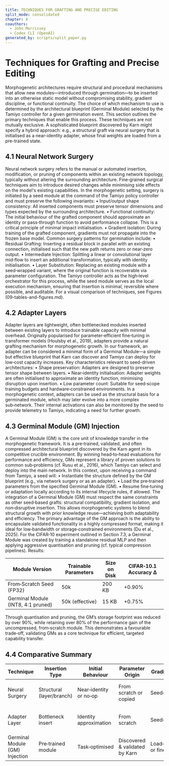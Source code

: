 ```yaml
---
title: TECHNIQUES FOR GRAFTING AND PRECISE EDITING
split_mode: consolidated
chapter: 4
coauthors:
  - John Morrissey
  - Codex CLI (OpenAI)
generated_by: scripts/split_paper.py
---
```


# Techniques for Grafting and Precise Editing
Morphogenetic architectures require structural and procedural mechanisms that allow new modules—introduced through germination—to be inserted into an otherwise static model without compromising stability, gradient discipline, or functional continuity. The choice of which mechanism to use is determined by the architectural blueprint (Germinal Module) selected by the Tamiyo controller for a given germination event. This section outlines the primary techniques that enable this process.
These techniques are not mutually exclusive. A sophisticated blueprint discovered by Karn might specify a hybrid approach: e.g., a structural graft via neural surgery that is initialised as a near-identity adapter, whose final weights are loaded from a pre-trained state.
## 4.1 Neural Network Surgery
Neural network surgery refers to the manual or automated insertion, modification, or pruning of components within an existing network topology, typically without altering the surrounding architecture. Fine‑grained surgical techniques aim to introduce desired changes while minimising side effects on the model's existing capabilities.
In the morphogenetic setting, surgery is initiated by a seed module at the command of the Tamiyo policy controller and must preserve the following invariants:
• Input/output shape consistency: All inserted components must preserve tensor dimensions and types expected by the surrounding architecture.
• Functional continuity: The initial behaviour of the grafted component should approximate an identity or pass‑through function to avoid performance collapse. This is a critical principle of minimal impact initialisation.
• Gradient isolation: During training of the grafted component, gradients must not propagate into the frozen base model.
Common surgery patterns for germination include:
• Residual Grafting: Inserting a residual block in parallel with an existing connection, initialised such that the new path returns zero or near‑zero output.
• Intermediate Injection: Splitting a linear or convolutional layer mid‑flow to insert an additional transformation, typically with identity initialisation.
• Layer Substitution: Replacing an existing module with a seed‑wrapped variant, where the original function is recoverable via parameter configuration.
The Tamiyo controller acts as the high‑level orchestrator for this process, while the seed module serves as the local execution mechanism, ensuring that insertion is minimal, reversible where possible, and auditable. For a visual comparison of techniques, see Figures (09-tables-and-figures.md).
## 4.2 Adapter Layers
Adapter layers are lightweight, often bottlenecked modules inserted between existing layers to introduce trainable capacity with minimal overhead. Originally popularised for parameter‑efficient fine‑tuning in transformer models (Houlsby et al., 2019), adapters provide a natural grafting mechanism for morphogenetic growth. In our framework, an adapter can be considered a minimal form of a Germinal Module—a simple but effective blueprint that Karn can discover and Tamiyo can deploy for low‑cost capacity increases.
Key characteristics relevant to seed-driven architectures:
• Shape preservation: Adapters are designed to preserve tensor shape between layers.
• Near‑identity initialisation: Adapter weights are often initialised to approximate an identity function, minimising disruption upon insertion.
• Low parameter count: Suitable for seed‑scope training budgets and hardware‑constrained environments.
In a morphogenetic context, adapters can be used as the structural basis for a germinated module, which may later evolve into a more complex sub‑network. Their internal activations can also be monitored by the seed to provide telemetry to Tamiyo, indicating a need for further growth.
## 4.3 Germinal Module (GM) Injection
A Germinal Module (GM) is the core unit of knowledge transfer in the morphogenetic framework. It is a pre‑trained, validated, and often compressed architectural blueprint discovered by the Karn agent in its competitive crucible environment. By winning head‑to‑head evaluations for performance and efficiency, GMs represent a library of proven solutions to common sub‑problems (cf. Rusu et al., 2016), which Tamiyo can select and deploy into the main network.
In this context, upon receiving a command from Tamiyo, a seed will:
• Instantiate the structure defined by the GM blueprint (e.g., via network surgery or as an adapter).
• Load the pre‑trained parameters from the specified Germinal Module (GM).
• Resume fine‑tuning or adaptation locally according to its internal lifecycle rules, if allowed.
The integration of a Germinal Module (GM) must respect the same constraints as other seed‑based grafts: structural compatibility, gradient isolation, and non‑disruptive insertion. This allows morphogenetic systems to blend structural growth with prior knowledge reuse—achieving both adaptability and efficiency. The primary advantage of the GM approach is the ability to encapsulate validated functionality in a highly compressed format, making it ideal for low‑bandwidth or storage‑constrained environments (Du et al., 2025).
For the CIFAR‑10 experiment outlined in Section 7.3, a Germinal Module was created by training a standalone residual MLP and then applying aggressive quantisation and pruning (cf. typical compression pipelines). Results:

| Module Version                          | Trainable Parameters | Size on Disk | CIFAR‑10.1 Accuracy Δ |
|-----------------------------------------|----------------------|--------------|-----------------------|
| From‑Scratch Seed (FP32)                | 50k                  | 200 KB       | +0.90%                |
| Germinal Module (INT8, 4:1 pruned)      | 50k (effective)      | 15 KB        | +0.75%                |

Through quantisation and pruning, the GM’s storage footprint was reduced by over 90%, while retaining over 80% of the performance gain of the uncompressed, from‑scratch module. This demonstrates a favourable trade‑off, validating GMs as a core technique for efficient, targeted capability transfer.
## 4.4 Comparative Summary

| Technique                    | Insertion Type              | Initial Behaviour            | Parameter Origin                 | Gradient Scope          | Best Use Case                                      |
|-----------------------------|-----------------------------|------------------------------|----------------------------------|-------------------------|----------------------------------------------------|
| Neural Surgery               | Structural (layer/branch)   | Near‑identity or no‑op       | From scratch or copied           | Seed‑local only         | Custom architectures; structural flexibility       |
| Adapter Layer                | Bottleneck insert           | Identity approximation       | From scratch                     | Seed‑local only         | Transformer/MLP backbones; low parameter growth    |
| Germinal Module (GM) Injection | Pre‑trained module       | Task‑optimised               | Discovered & validated by Karn   | Load‑and‑freeze or fine‑tune | Task reuse; constrained retraining environments |
